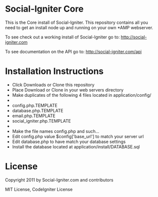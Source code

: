 Social-Igniter Core
===================

This is the Core install of Social-Igniter. This repository contains all you need to get an install node up and running on your own *AMP webserver.

To see check out a working install of Social-Igniter go to: http://social-igniter.com

To see documentation on the API go to: http://social-igniter.com/api

Installation Instructions
=========================

* Click Downloads or Clone this repository
* Place Download or Clone in your web servers directory 
* Make duplicates of the following 4 files located in application/config/
*
* config.php.TEMPLATE
* database.php.TEMPLATE
* email.php.TEMPLATE
* social_igniter.php.TEMPLATE
*
* Make the file names config.php and such...
* Edit config.php value $config['base_url'] to match your server url
* Edit database.php to have match your database settings
* Install the database located at application/install/DATABASE.sql

License
=======

Copyright 2011 by Social-Igniter.com and contributors

MIT License, CodeIgniter License